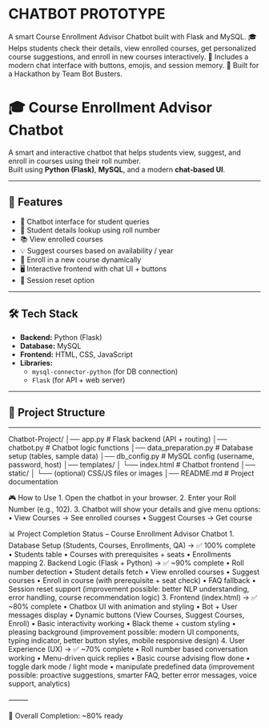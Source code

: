 # CHATBOT PROTOTYPE
A smart Course Enrollment Advisor Chatbot built with Flask and MySQL.   🎓 Helps students check their details, view enrolled courses, get personalized course suggestions, and enroll in new courses interactively.   💬 Includes a modern chat interface with buttons, emojis, and session memory.   🚀 Built for a Hackathon by Team Bot Busters.

# 🎓 Course Enrollment Advisor Chatbot

A smart and interactive chatbot that helps students view, suggest, and enroll in courses using their roll number.  
Built using **Python (Flask)**, **MySQL**, and a modern **chat-based UI**.

---

## 🚀 Features
- 🤖 Chatbot interface for student queries  
- 📌 Student details lookup using roll number  
- 📚 View enrolled courses  
- 💡 Suggest courses based on availability / year  
- 📝 Enroll in a new course dynamically  
- 🖥️ Interactive frontend with chat UI + buttons  
- 🔄 Session reset option  

---

## 🛠️ Tech Stack
- **Backend:** Python (Flask)  
- **Database:** MySQL  
- **Frontend:** HTML, CSS, JavaScript  
- **Libraries:**  
  - `mysql-connector-python` (for DB connection)  
  - `Flask` (for API + web server)  

---

## 📂 Project Structure
---
Chatbot-Project/
│── app.py                # Flask backend (API + routing)
│── chatbot.py            # Chatbot logic functions
│── data_preparation.py   # Database setup (tables, sample data)
│── db_config.py          # MySQL config (username, password, host)
│── templates/
│    └── index.html       # Chatbot frontend
│── static/
│    └── (optional) CSS/JS files or images
│── README.md             # Project documentation

🎮 How to Use
	1.	Open the chatbot in your browser.
	2.	Enter your Roll Number (e.g., 102).
	3.	Chatbot will show your details and give menu options:
	•	View Courses → See enrolled courses
	•	Suggest Courses → Get course

📊 Project Completion Status – Course Enrollment Advisor Chatbot
	1.	Database Setup (Students, Courses, Enrollments, QA) → ✅ 100% complete
	•	Students table
	•	Courses with prerequisites + seats
	•	Enrollments mapping
	2.	Backend Logic (Flask + Python) → ✅ ~90% complete
	•	Roll number detection
	•	Student details fetch
	•	View enrolled courses
	•	Suggest courses
	•	Enroll in course (with prerequisite + seat check)
	•	FAQ fallback
	•	Session reset support
(improvement possible: better NLP understanding, error handling, course recommendation logic)
	3.	Frontend (index.html) → ✅ ~80% complete
	•	Chatbox UI with animation and styling
	•	Bot + User messages display
	•	Dynamic buttons (View Courses, Suggest Courses, Enroll)
	•	Basic interactivity working
	•	Black theme + custom styling
    •   pleasing background 
(improvement possible: modern UI components, typing indicator, better button styles, mobile responsive design)
	4.	User Experience (UX) → ✅ ~70% complete
	•	Roll number based conversation working
	•	Menu-driven quick replies
	•	Basic course advising flow done
    •   toggle dark mode / light mode
	•   manipulate predefined data
(improvement possible: proactive suggestions, smarter FAQ, better error messages, voice support, analytics)

⸻

🎯 Overall Completion: ~80% ready

